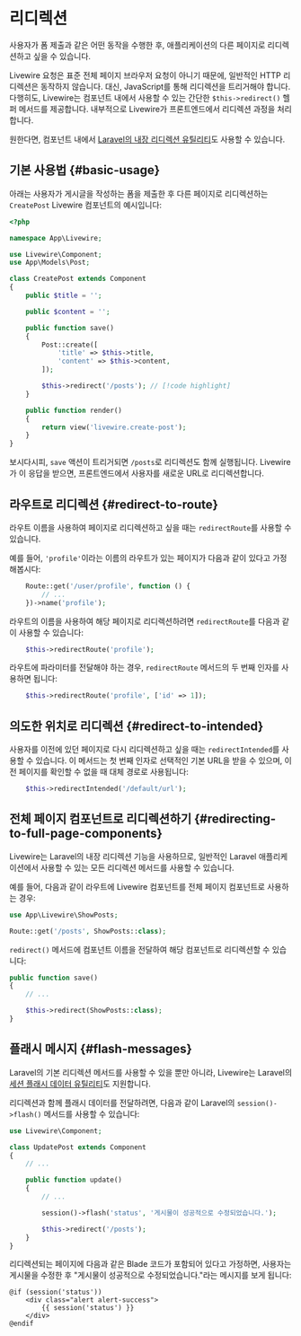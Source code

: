 # 리디렉션
사용자가 폼 제출과 같은 어떤 동작을 수행한 후, 애플리케이션의 다른 페이지로 리디렉션하고 싶을 수 있습니다.

Livewire 요청은 표준 전체 페이지 브라우저 요청이 아니기 때문에, 일반적인 HTTP 리디렉션은 동작하지 않습니다. 대신, JavaScript를 통해 리디렉션을 트리거해야 합니다. 다행히도, Livewire는 컴포넌트 내에서 사용할 수 있는 간단한 `$this->redirect()` 헬퍼 메서드를 제공합니다. 내부적으로 Livewire가 프론트엔드에서 리디렉션 과정을 처리합니다.

원한다면, 컴포넌트 내에서 [Laravel의 내장 리디렉션 유틸리티](https://laravel.com/docs/responses#redirects)도 사용할 수 있습니다.

## 기본 사용법 {#basic-usage}

아래는 사용자가 게시글을 작성하는 폼을 제출한 후 다른 페이지로 리디렉션하는 `CreatePost` Livewire 컴포넌트의 예시입니다:
```php
<?php

namespace App\Livewire;

use Livewire\Component;
use App\Models\Post;

class CreatePost extends Component
{
	public $title = '';

    public $content = '';

    public function save()
    {
		Post::create([
			'title' => $this->title,
			'content' => $this->content,
		]);

		$this->redirect('/posts'); // [!code highlight]
    }

    public function render()
    {
        return view('livewire.create-post');
    }
}
```

보시다시피, `save` 액션이 트리거되면 `/posts`로 리디렉션도 함께 실행됩니다. Livewire가 이 응답을 받으면, 프론트엔드에서 사용자를 새로운 URL로 리디렉션합니다.

## 라우트로 리디렉션 {#redirect-to-route}

라우트 이름을 사용하여 페이지로 리디렉션하고 싶을 때는 `redirectRoute`를 사용할 수 있습니다.

예를 들어, `'profile'`이라는 이름의 라우트가 있는 페이지가 다음과 같이 있다고 가정해봅시다:

```php
    Route::get('/user/profile', function () {
        // ...
    })->name('profile');
```

라우트의 이름을 사용하여 해당 페이지로 리디렉션하려면 `redirectRoute`를 다음과 같이 사용할 수 있습니다:

```php
    $this->redirectRoute('profile');
```

라우트에 파라미터를 전달해야 하는 경우, `redirectRoute` 메서드의 두 번째 인자를 사용하면 됩니다:

```php
    $this->redirectRoute('profile', ['id' => 1]);
```

## 의도한 위치로 리디렉션 {#redirect-to-intended}

사용자를 이전에 있던 페이지로 다시 리디렉션하고 싶을 때는 `redirectIntended`를 사용할 수 있습니다. 이 메서드는 첫 번째 인자로 선택적인 기본 URL을 받을 수 있으며, 이전 페이지를 확인할 수 없을 때 대체 경로로 사용됩니다:

```php
    $this->redirectIntended('/default/url');
```

## 전체 페이지 컴포넌트로 리디렉션하기 {#redirecting-to-full-page-components}

Livewire는 Laravel의 내장 리디렉션 기능을 사용하므로, 일반적인 Laravel 애플리케이션에서 사용할 수 있는 모든 리디렉션 메서드를 사용할 수 있습니다.

예를 들어, 다음과 같이 라우트에 Livewire 컴포넌트를 전체 페이지 컴포넌트로 사용하는 경우:

```php
use App\Livewire\ShowPosts;

Route::get('/posts', ShowPosts::class);
```

`redirect()` 메서드에 컴포넌트 이름을 전달하여 해당 컴포넌트로 리디렉션할 수 있습니다:

```php
public function save()
{
    // ...

    $this->redirect(ShowPosts::class);
}
```

## 플래시 메시지 {#flash-messages}

Laravel의 기본 리디렉션 메서드를 사용할 수 있을 뿐만 아니라, Livewire는 Laravel의 [세션 플래시 데이터 유틸리티](https://laravel.com/docs/session#flash-data)도 지원합니다.

리디렉션과 함께 플래시 데이터를 전달하려면, 다음과 같이 Laravel의 `session()->flash()` 메서드를 사용할 수 있습니다:

```php
use Livewire\Component;

class UpdatePost extends Component
{
    // ...

    public function update()
    {
        // ...

        session()->flash('status', '게시물이 성공적으로 수정되었습니다.');

        $this->redirect('/posts');
    }
}
```

리디렉션되는 페이지에 다음과 같은 Blade 코드가 포함되어 있다고 가정하면, 사용자는 게시물을 수정한 후 "게시물이 성공적으로 수정되었습니다."라는 메시지를 보게 됩니다:

```blade
@if (session('status'))
    <div class="alert alert-success">
        {{ session('status') }}
    </div>
@endif
```
